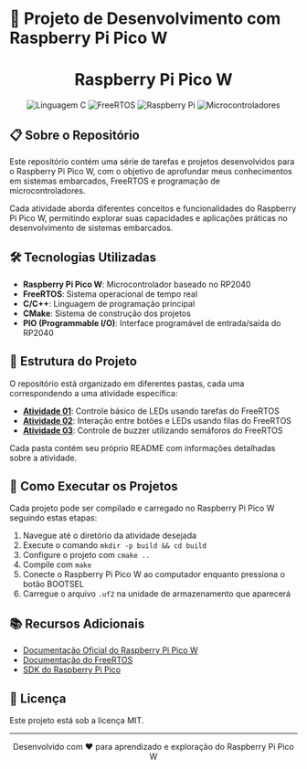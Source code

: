 # 🚀 Projeto de Desenvolvimento com Raspberry Pi Pico W

<div align="center">
  <h1>Raspberry Pi Pico W</h1>
  <p>
    <img alt="Linguagem C" src="https://img.shields.io/badge/C-00599C?style=for-the-badge&logo=c&logoColor=white" />
    <img alt="FreeRTOS" src="https://img.shields.io/badge/FreeRTOS-8CC84B?style=for-the-badge&logo=freertos&logoColor=white" />
    <img alt="Raspberry Pi" src="https://img.shields.io/badge/Raspberry%20Pi-C51A4A?style=for-the-badge&logo=Raspberry-Pi&logoColor=white" />
    <img alt="Microcontroladores" src="https://img.shields.io/badge/Microcontroladores-217346?style=for-the-badge&logo=chip&logoColor=white" />
  </p>
</div>

## 📋 Sobre o Repositório

Este repositório contém uma série de tarefas e projetos desenvolvidos para o Raspberry Pi Pico W, com o objetivo de aprofundar meus conhecimentos em sistemas embarcados, FreeRTOS e programação de microcontroladores.

Cada atividade aborda diferentes conceitos e funcionalidades do Raspberry Pi Pico W, permitindo explorar suas capacidades e aplicações práticas no desenvolvimento de sistemas embarcados.

## 🛠️ Tecnologias Utilizadas

- **Raspberry Pi Pico W**: Microcontrolador baseado no RP2040
- **FreeRTOS**: Sistema operacional de tempo real
- **C/C++**: Linguagem de programação principal
- **CMake**: Sistema de construção dos projetos
- **PIO (Programmable I/O)**: Interface programável de entrada/saída do RP2040

## 📂 Estrutura do Projeto

O repositório está organizado em diferentes pastas, cada uma correspondendo a uma atividade específica:

- **[Atividade 01](./atividade01)**: Controle básico de LEDs usando tarefas do FreeRTOS
- **[Atividade 02](./atividade2)**: Interação entre botões e LEDs usando filas do FreeRTOS
- **[Atividade 03](./atividade3)**: Controle de buzzer utilizando semáforos do FreeRTOS

Cada pasta contém seu próprio README com informações detalhadas sobre a atividade.

## 🚦 Como Executar os Projetos

Cada projeto pode ser compilado e carregado no Raspberry Pi Pico W seguindo estas etapas:

1. Navegue até o diretório da atividade desejada
2. Execute o comando `mkdir -p build && cd build`
3. Configure o projeto com `cmake ..`
4. Compile com `make`
5. Conecte o Raspberry Pi Pico W ao computador enquanto pressiona o botão BOOTSEL
6. Carregue o arquivo `.uf2` na unidade de armazenamento que aparecerá

## 📚 Recursos Adicionais

- [Documentação Oficial do Raspberry Pi Pico W](https://www.raspberrypi.com/documentation/microcontrollers/raspberry-pi-pico.html)
- [Documentação do FreeRTOS](https://www.freertos.org/Documentation/RTOS_book.html)
- [SDK do Raspberry Pi Pico](https://github.com/raspberrypi/pico-sdk)

## 📝 Licença

Este projeto está sob a licença MIT.

---
<div align="center">
  <p>Desenvolvido com ❤️ para aprendizado e exploração do Raspberry Pi Pico W</p>
</div>